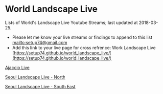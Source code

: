 # World Landscape Live
Lists of World's Landscape Live Youtube Streams; last updated at 2018-03-25.

- Please let me know your live streams or findings to append to this list [mailto:setup74@gmail.com](mailto:setup74@gmail.com)
- Add this link to your live page for cross refrence: Work Landscape Live [https://setup74.github.io/world_landscape_live/](https://setup74.github.io/world_landscape_live/)


[Ajaccio Live](https://www.youtube.com/watch?v=sDNHnV4gL6k)

[Seoul Landscape Live - North](https://www.youtube.com/watch?v=i1YvOuuliTk)

[Seoul Landscape Live - South East](https://www.youtube.com/watch?v=JOAJlnmcCMY)


